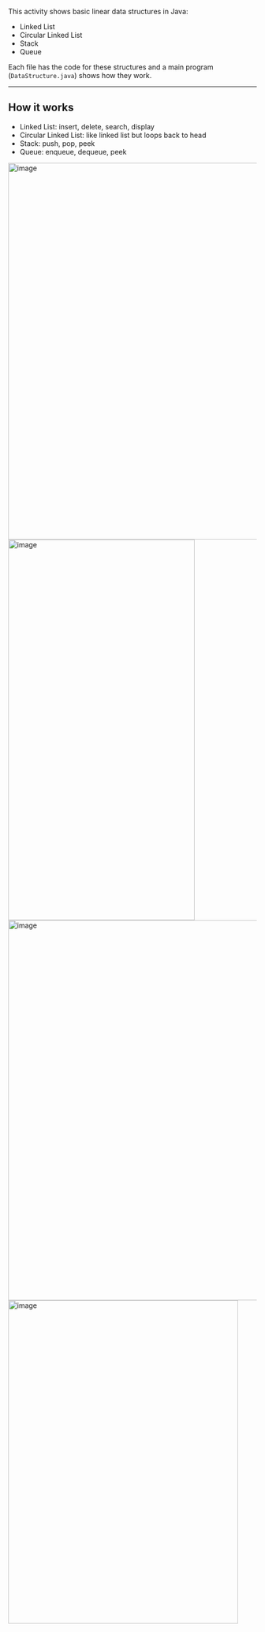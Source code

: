 This activity shows basic linear data structures in Java:
- Linked List
- Circular Linked List
- Stack
- Queue

Each file has the code for these structures and a main program (`DataStructure.java`) shows how they work.


---

## How it works
- Linked List: insert, delete, search, display
- Circular Linked List: like linked list but loops back to head
- Stack: push, pop, peek
- Queue: enqueue, dequeue, peek



<img width="716" height="764" alt="image" src="https://github.com/user-attachments/assets/fe9fc780-b0b0-4d37-a2fe-acf1332f93f1" />

<img width="378" height="772" alt="image" src="https://github.com/user-attachments/assets/1375ea92-0795-4015-b361-3bcfdb35a5e2" />

<img width="515" height="771" alt="image" src="https://github.com/user-attachments/assets/caecb0a3-a3fa-42b3-ab8e-2b4947840ca7" />

<img width="466" height="656" alt="image" src="https://github.com/user-attachments/assets/dc6d0418-5b4c-4501-908c-bfc31273101f" />




